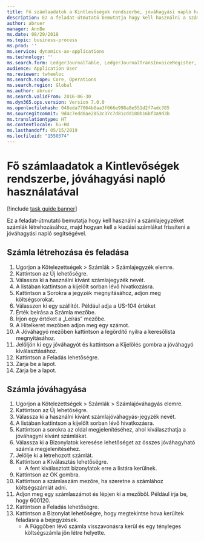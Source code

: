 ```yaml
---
title: Fő számlaadatok a Kintlevőségek rendszerbe, jóváhagyási napló használatával
description: Ez a feladat-útmutató bemutatja hogy kell használni a számlajegyzéket számlák létrehozásához, majd hogyan kell a kiadási számlákat frissíteni a jóváhagyási napló segítségével.
author: abruer
manager: AnnBe
ms.date: 08/29/2018
ms.topic: business-process
ms.prod: ''
ms.service: dynamics-ax-applications
ms.technology: ''
ms.search.form: LedgerJournalTable, LedgerJournalTransInvoiceRegister, HcmWorkerLookUp, LedgerJournalTransApprove, LedgerJournalTransApproveFetchVouchers, LedgerTransVoucher
audience: Application User
ms.reviewer: twheeloc
ms.search.scope: Core, Operations
ms.search.region: Global
ms.author: abruer
ms.search.validFrom: 2016-06-30
ms.dyn365.ops.version: Version 7.0.0
ms.openlocfilehash: 048eda77064b6aa3f666e998a8e551d2f7adc385
ms.sourcegitcommit: 9d4c7edd0ae2053c37c7d81cdd180b16bf3a9d3b
ms.translationtype: HT
ms.contentlocale: hu-HU
ms.lasthandoff: 05/15/2019
ms.locfileid: "1550374"
---
```

# <a name="key-invoice-data-into-ap-system-using-approval-journal"></a>Fő számlaadatok a Kintlevőségek rendszerbe, jóváhagyási napló használatával

[!include [task guide banner](../../includes/task-guide-banner.md)]

Ez a feladat-útmutató bemutatja hogy kell használni a számlajegyzéket számlák létrehozásához, majd hogyan kell a kiadási számlákat frissíteni a jóváhagyási napló segítségével.


## <a name="create-and-post-and-invoice"></a>Számla létrehozása és feladása
1. Ugorjon a Kötelezettségek > Számlák > Számlajegyzék elemre.
2. Kattintson az Új lehetőségre.
3. Válassza ki a használni kívánt számlajegyzék nevét.
4. A listában kattintson a kijelölt sorban lévő hivatkozásra.
5. Kattintson a Sorokra a jegyzék megnyitásához, adjon meg költségsorokat.
6. Válasszon ki egy szállítót. Például adja a US-104 értéket
7. Érték beírása a Számla mezőbe.
8. Írjon egy értéket a „Leírás” mezőbe.
9. A Hitelkeret mezőben adjon meg egy számot.
10. A Jóváhagyó mezőben kattintson a legördítő nyílra a keresőlista megnyitásához.
11. Jelöljön ki egy jóváhagyót és kattintson a Kijelölés gombra a jóváhagyó kiválasztásához.
12. Kattintson a Feladás lehetőségre.
13. Zárja be a lapot.
14. Zárja be a lapot.

## <a name="approve-an-invoice"></a>Számla jóváhagyása
1. Ugorjon a Kötelezettségek > Számlák > Számlajóváhagyás elemre.
2. Kattintson az Új lehetőségre.
3. Válassza ki a használni kívánt számlajóváhagyás-jegyzék nevét.
4. A listában kattintson a kijelölt sorban lévő hivatkozásra.
5. Kattintson a sorokra az oldal megjelenítéséhez, ahol kiválaszthatja a jóváhagyni kívánt számlákat.
6. Válassza ki a Bizonylatok keresése lehetőséget az összes jóváhagyható számla megjelenítéséhez.
7. Jelölje ki a létrehozott számlát.
8. Kattintson a Kiválasztás lehetőségre.
    * A fent kiválasztott bizonylatok erre a listára kerülnek.  
9. Kattintson az OK gombra.
10. Kattintson a számlaszám mezőre, ha szeretne a számlához költségszámlát adni.
11. Adjon meg egy számlaszámot és lépjen ki a mezőből. Például írja be, hogy 600120.
12. Kattintson a Feladás lehetőségre.
13. Kattintson a Bizonylat lehetőségre, hogy megtekintse hova kerültek feladásra a bejegyzések.
    * A Függőben lévő számla visszavonásra kerül és egy tényleges költségszámla jön létre helyette.  

